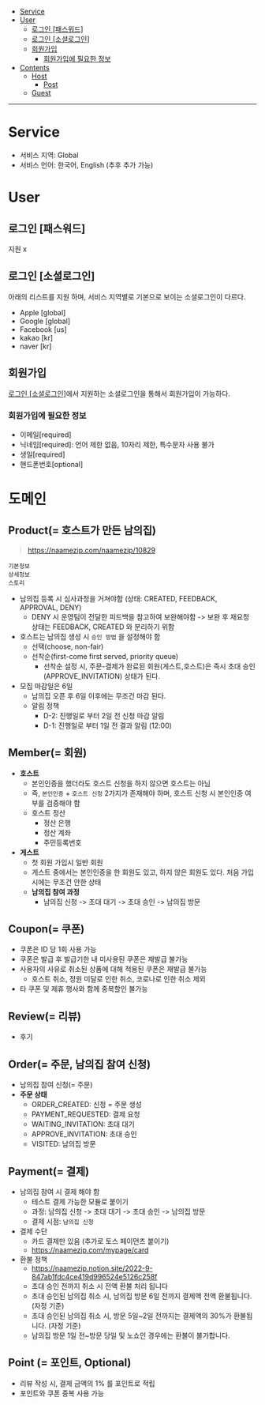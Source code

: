 - [Service](#service)
- [User](#user)
  - [로그인 [패스워드]](#로그인-패스워드)
  - [로그인 [소셜로그인]](#로그인-소셜로그인)
  - [회원가입](#회원가입)
    - [회원가입에 필요한 정보](#회원가입에-필요한-정보)
- [Contents](#contents)
  - [Host](#host)
    - [Post](#post)
  - [Guest](#guest)

---

# Service

- 서비스 지역: Global
- 서비스 언어: 한국어, English (추후 추가 가능)

# User

## 로그인 [패스워드]

지원 x

## 로그인 [소셜로그인]

아래의 리스트를 지원 하며, 서비스 지역별로 기본으로 보이는 소셜로그인이 다르다.

- Apple [global]
- Google [global]
- Facebook [us]
- kakao [kr]
- naver [kr]

## 회원가입

[로그인 [소셜로그인]](#로그인-소셜로그인)에서 지원하는 소셜로그인을 통해서 회원가입이 가능하다.

### 회원가입에 필요한 정보

- 이메일[required]
- 닉네임[required]: 언어 제한 없음, 10자리 제한, 특수문자 사용 불가
- 생일[required]
- 핸드폰번호[optional]

# 도메인

## Product(= 호스트가 만든 남의집)

> https://naamezip.com/naamezip/10829

```
기본정보
상세정보
스토리
```

- 남의집 등록 시 심사과정을 거쳐야함 (상태: CREATED, FEEDBACK, APPROVAL, DENY)
  - DENY 시 운영팀이 전달한 피드백을 참고하여 보완해야함 -> 보완 후 재요청 상태는 FEEDBACK, CREATED 와 분리하기 위함
- 호스트는 남의집 생성 시 `승인 방법` 을 설정해야 함
  - 선택(choose, non-fair)
  - 선착순(first-come first served, priority queue)
    - 선착순 설정 시, 주문-결제가 완료된 회원(게스트,호스트)은 즉시 초대 승인(APPROVE_INVITATION) 상태가 된다.
- 모집 마감일은 6일
  - 남의집 오픈 후 6일 이후에는 무조건 마감 된다.
  - 알림 정책
    - D-2: 진행일로 부터 2일 전 신청 마감 알림
    - D-1: 진행일로 부터 1일 전 결과 알림 (12:00) 

## Member(= 회원)

- __호스트__
  - 본인인증을 했더라도 호스트 신청을 하지 않으면 호스트는 아님
  - 즉, `본인인증` + `호스트 신청` 2가지가 존재해야 하며, 호스트 신청 시 본인인증 여부를 검증해야 함
  - 호스트 정산
    - 정산 은행
    - 정산 계좌
    - 주민등록번호
- __게스트__
  - 첫 회원 가입시 일반 회원
  - 게스트 중에서는 본인인증을 한 회원도 있고, 하지 않은 회원도 있다. 처음 가입 시에는 무조건 안한 상태
  - __남의집 참여 과정__
    - 남의집 신청 -> 초대 대기 -> 초대 승인 -> 남의집 방문

## Coupon(= 쿠폰)

- 쿠폰은 ID 당 1회 사용 가능
- 쿠폰은 발급 후 발급기한 내 미사용된 쿠폰은 재발급 불가능
- 사용자의 사유로 취소된 상품에 대해 적용된 쿠폰은 재발급 불가능
  - 호스트 취소, 정원 미달로 인한 취소, 코로나로 인한 취소 제외
- 타 쿠폰 및 제휴 행사와 함께 중복할인 불가능 

## Review(= 리뷰)

- 후기

## Order(= 주문, 남의집 참여 신청)

- 남의집 참여 신청(= 주문)
- __주문 상태__
  - ORDER_CREATED: 신청 = 주문 생성
  - PAYMENT_REQUESTED: 결제 요청
  - WAITING_INVITATION: 초대 대기
  - APPROVE_INVITATION: 초대 승인
  - VISITED: 남의집 방문

## Payment(= 결제)

- 남의집 참여 시 결제 해야 함
  - 테스트 결제 가능한 모듈로 붙이기
  - 과정: 남의집 신청 -> 초대 대기 -> 초대 승인 -> 남의집 방문
  - 결제 시점: `남의집 신청`
- 결제 수단
  - 카드 결제만 있음 (추가로 토스 페이먼츠 붙이기)
  - https://naamezip.com/mypage/card
- 환불 정책
  - https://naamezip.notion.site/2022-9-847ab1fdc4ce419d996524e5126c258f  
  - 초대 승인 전까지 취소 시 전액 환불 처리 됩니다
  - 초대 승인된 남의집 취소 시, 남의집 방문 6일 전까지 결제액 전액 환불됩니다. (자정 기준)
  - 초대 승인된 남의집 취소 시, 방문 5일~2일 전까지는 결제액의 30%가 환불됩니다. (자정 기준)
  - 남의집 방문 1일 전~방문 당일 및 노쇼인 경우에는 환불이 불가합니다.

## Point (= 포인트, Optional) 

- 리뷰 작성 시, 결제 금액의 1% 를 포인트로 적립
- 포인트와 쿠폰 중복 사용 가능

